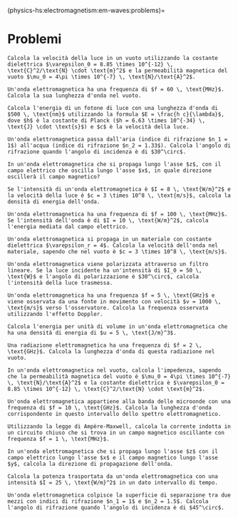 (physics-hs:electromagnetism:em-waves:problems)=
# Problemi


```{exercise} Velocità della Luce
Calcola la velocità della luce in un vuoto utilizzando la costante dielettrica $\varepsilon_0 = 8.85 \times 10^{-12} \, \text{C}^2/\text{N} \cdot \text{m}^2$ e la permeabilità magnetica del vuoto $\mu_0 = 4\pi \times 10^{-7} \, \text{N}/\text{A}^2$.
```

```{exercise} Frequenza e Lunghezza d'Onda
Un'onda elettromagnetica ha una frequenza di $f = 60 \, \text{MHz}$. Calcola la sua lunghezza d'onda nel vuoto.
```

```{exercise} Energia di un Foton
Calcola l'energia di un fotone di luce con una lunghezza d'onda di $500 \, \text{nm}$ utilizzando la formula $E = \frac{h c}{\lambda}$, dove $h$ è la costante di Planck ($h = 6.63 \times 10^{-34} \, \text{J} \cdot \text{s}$) e $c$ è la velocità della luce.
```

```{exercise} Legge di Snell per Onde Elettromagnetiche
Un'onda elettromagnetica passa dall'aria (indice di rifrazione $n_1 = 1$) all'acqua (indice di rifrazione $n_2 = 1.33$). Calcola l'angolo di rifrazione quando l'angolo di incidenza è di $30^\circ$.
```

```{exercise} Direzione del Campo Elettrico in un'onda Elettromagnetica
In un'onda elettromagnetica che si propaga lungo l'asse $z$, con il campo elettrico che oscilla lungo l'asse $x$, in quale direzione oscillerà il campo magnetico?
```

```{exercise} Intensità di un'onda Elettromagnetica
Se l'intensità di un'onda elettromagnetica è $I = 8 \, \text{W/m}^2$ e la velocità della luce è $c = 3 \times 10^8 \, \text{m/s}$, calcola la densità di energia dell'onda.
```

```{exercise} Energia Mediata da un'onda Elettromagnetica
Un'onda elettromagnetica ha una frequenza di $f = 100 \, \text{MHz}$. Se l'intensità dell'onda è di $I = 10 \, \text{W/m}^2$, calcola l'energia mediata dal campo elettrico.
```

```{exercise} Propagazione in un Medio Dielettrico
Un'onda elettromagnetica si propaga in un materiale con costante dielettrica $\varepsilon_r = 4$. Calcola la velocità dell'onda nel materiale, sapendo che nel vuoto è $c = 3 \times 10^8 \, \text{m/s}$.
```

```{exercise} Polarizzazione di un'onda Elettromagnetica
Un'onda elettromagnetica viene polarizzata attraverso un filtro lineare. Se la luce incidente ha un'intensità di $I_0 = 50 \, \text{W}$ e l'angolo di polarizzazione è $30^\circ$, calcola l'intensità della luce trasmessa.
```

```{exercise} Effetto Doppler per Onde Elettromagnetiche
Un'onda elettromagnetica ha una frequenza $f = 5 \, \text{GHz}$ e viene osservata da una fonte in movimento con velocità $v = 1000 \, \text{m/s}$ verso l'osservatore. Calcola la frequenza osservata utilizzando l'effetto Doppler.
```

```{exercise} Energia per Unità di Volume di un'onda Elettromagnetica
Calcola l'energia per unità di volume in un'onda elettromagnetica che ha una densità di energia di $u = 5 \, \text{J/m}^3$.
```

```{exercise} Onda Elettromagnetica nel Vuoto
Una radiazione elettromagnetica ha una frequenza di $f = 2 \, \text{GHz}$. Calcola la lunghezza d'onda di questa radiazione nel vuoto.
```

```{exercise} Impedenza di un'onda Elettromagnetica
In un'onda elettromagnetica nel vuoto, calcola l'impedenza, sapendo che la permeabilità magnetica del vuoto è $\mu_0 = 4\pi \times 10^{-7} \, \text{N}/\text{A}^2$ e la costante dielettrica è $\varepsilon_0 = 8.85 \times 10^{-12} \, \text{C}^2/\text{N} \cdot \text{m}^2$.
```

```{exercise} Spettro Elettromagnetico
Un'onda elettromagnetica appartiene alla banda delle microonde con una frequenza di $f = 10 \, \text{GHz}$. Calcola la lunghezza d'onda corrispondente in questo intervallo dello spettro elettromagnetico.
```

```{exercise} Legge di Ampère-Maxwell
Utilizzando la legge di Ampère-Maxwell, calcola la corrente indotta in un circuito chiuso che si trova in un campo magnetico oscillante con frequenza $f = 1 \, \text{MHz}$.
```

```{exercise} Direzione di Propagazione di un'onda Elettromagnetica
In un'onda elettromagnetica che si propaga lungo l'asse $z$ con il campo elettrico lungo l'asse $x$ e il campo magnetico lungo l'asse $y$, calcola la direzione di propagazione dell'onda.
```

```{exercise} Potenza Trasportata da un'onda Elettromagnetica
Calcola la potenza trasportata da un'onda elettromagnetica con una intensità $I = 25 \, \text{W/m}^2$ in un dato intervallo di tempo.
```

```{exercise} Riflessione e Rifrazione di Onde Elettromagnetiche
Un'onda elettromagnetica colpisce la superficie di separazione tra due mezzi con indici di rifrazione $n_1 = 1$ e $n_2 = 1.5$. Calcola l'angolo di rifrazione quando l'angolo di incidenza è di $45^\circ$.
```

